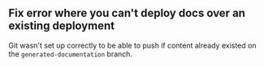 ## Fix error where you can't deploy docs over an existing deployment

Git wasn't set up correctly to be able to push if content already existed on the `generated-documentation` branch.

